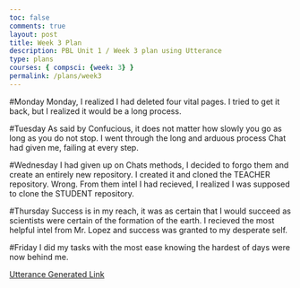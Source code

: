 ```yaml
---
toc: false
comments: true
layout: post
title: Week 3 Plan
description: PBL Unit 1 / Week 3 plan using Utterance
type: plans
courses: { compsci: {week: 3} }
permalink: /plans/week3
---
```


#Monday
Monday, I realized I had deleted four vital pages. I tried to get it back, but I realized it would be a long process. 

#Tuesday
As said by Confucious, it does not matter how slowly you go as long as you do not stop. I went through the long and arduous process Chat had given me, failing at every step.

#Wednesday
I had given up on Chats methods, I decided to forgo them and create an entirely new repository. I created it and cloned the TEACHER repository. Wrong. From them intel I had recieved, I realized I was supposed to clone the STUDENT repository.

#Thursday
Success is in my reach, it was as certain that I would succeed as scientists were certain of the formation of the earth. I recieved the most helpful intel from Mr. Lopez and success was granted to my desperate self. 

#Friday
I did my tasks with the most ease knowing the hardest of days were now behind me. 

[Utterance Generated Link](https://github.com/nighthawkcoders/student/issues/16)